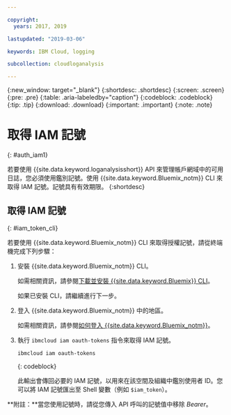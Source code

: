 ```yaml
---

copyright:
  years: 2017, 2019

lastupdated: "2019-03-06"

keywords: IBM Cloud, logging

subcollection: cloudloganalysis

---
```


{:new_window: target="_blank"}
{:shortdesc: .shortdesc}
{:screen: .screen}
{:pre: .pre}
{:table: .aria-labeledby="caption"}
{:codeblock: .codeblock}
{:tip: .tip}
{:download: .download}
{:important: .important}
{:note: .note}


# 取得 IAM 記號
{: #auth_iam1}

若要使用 {{site.data.keyword.loganalysisshort}} API 來管理帳戶網域中的可用日誌，您必須使用鑑別記號。使用 {{site.data.keyword.Bluemix_notm}} CLI 來取得 IAM 記號。記號具有有效期限。
{:shortdesc}


## 取得 IAM 記號
{: #iam_token_cli}

若要使用 {{site.data.keyword.Bluemix_notm}} CLI 來取得授權記號，請從終端機完成下列步驟：

1. 安裝 {{site.data.keyword.Bluemix_notm}} CLI。

   如需相關資訊，請參閱[下載並安裝 {{site.data.keyword.Bluemix}} CLI](/docs/cli/index.html#overview)。
   
   如果已安裝 CLI，請繼續進行下一步。
    
2. 登入 {{site.data.keyword.Bluemix_notm}} 中的地區。 

    如需相關資訊，請參閱[如何登入 {{site.data.keyword.Bluemix_notm}}](/docs/services/CloudLogAnalysis/qa/cli_qa.html#login)。
	
3. 執行 `ibmcloud iam oauth-tokens` 指令來取得 IAM 記號。

    ```
	ibmcloud iam oauth-tokens
	```
	{: codeblock}
	
	此輸出會傳回必要的 IAM 記號，以用來在該空間及組織中鑑別使用者 ID。您可以將 IAM 記號匯出至 Shell 變數（例如 `$iam_token`）。



**附註：**當您使用記號時，請從您傳入 API 呼叫的記號值中移除 *Bearer*。

